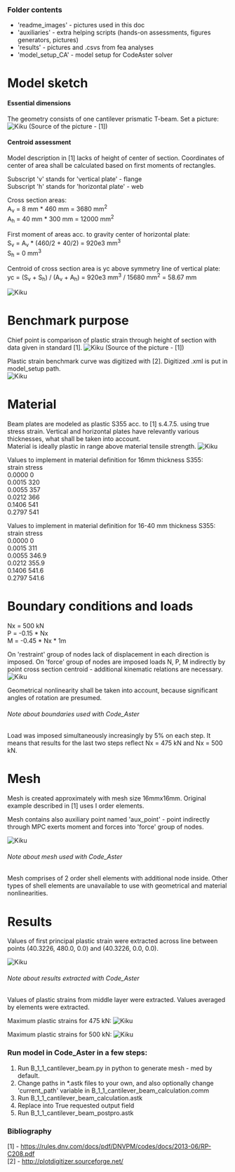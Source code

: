### Folder contents
- 'readme_images' - pictures used in this doc
- 'auxiliaries' - extra helping scripts (hands-on assessments, figures generators, pictures)
- 'results' - pictures and .csvs from fea analyses
- 'model_setup_CA' - model setup for CodeAster solver

# Model sketch

#### Essential dimensions
The geometry consists of one cantilever prismatic T-beam.
Set a picture:
![Kiku](readme_images/B_1_1_geometry_and_boundary_conditions.png)
(Source of the picture - [1])

#### Centroid assessment
Model description in [1] lacks of height of center of section.
Coordinates of center of area shall be calculated based on first moments of rectangles.

Subscript 'v' stands for 'vertical plate' - flange  
Subscript 'h' stands for 'horizontal plate' - web

Cross section areas:  
A<sub>v</sub> = 8 mm * 460 mm = 3680 mm<sup>2</sup>   
A<sub>h</sub> = 40 mm * 300 mm = 12000 mm<sup>2</sup>

First moment of areas acc. to gravity center of horizontal plate:  
S<sub>v</sub> = A<sub>v</sub> * (460/2 + 40/2) = 920e3 mm<sup>3</sup>      
S<sub>h</sub> = 0 mm<sup>3</sup>

Centroid of cross section area is yc above symmetry line of vertical plate:  
yc = (S<sub>v</sub> + S<sub>h</sub>) / (A<sub>v</sub> + A<sub>h</sub>) = 920e3 mm<sup>3</sup> / 15680 mm<sup>2</sup> = 58.67 mm

![Kiku](readme_images/B_1_1_sketch_centroid_.png)

# Benchmark purpose
Chief point is comparison of plastic strain through height of section with data given in standard [1].
![Kiku](readme_images/B_1_1_plasticity_aim_profile.png)
(Source of the picture - [1])

Plastic strain benchmark curve was digitized with [2]. Digitized .xml is put in model_setup path.  
![Kiku](readme_images/B_1_1_plasticity_aim_profile_digitized.png)


# Material
Beam plates are modeled as plastic S355 acc. to [1] s.4.7.5. using true stress strain.
Vertical and horizontal plates have relevantly various thicknesses, what shall be taken into account.  
Material is ideally plastic in range above material tensile strength.
![Kiku](readme_images/B_1_1_material_definition.png)  

Values to implement in material definition for 16mm thickness S355:  
strain 	 stress  
0.0000 	 0  
0.0015 	 320  
0.0055 	 357  
0.0212 	 366  
0.1406 	 541  
0.2797 	 541  

Values to implement in material definition for 16-40 mm thickness S355:  
strain 	 stress  
0.0000 	 0  
0.0015 	 311  
0.0055 	 346.9  
0.0212 	 355.9  
0.1406 	 541.6  
0.2797 	 541.6  

# Boundary conditions and loads
Nx = 500 kN  
P = -0.15 * Nx   
M = -0.45 * Nx * 1m  

On 'restraint' group of nodes lack of displacement in each direction is imposed.
On 'force' group of nodes are imposed loads N, P, M indirectly by point cross section centroid - additional kinematic relations are necessary.
![Kiku](readme_images/B_1_1_boundaries.png)  

Geometrical nonlinearity shall be taken into account, because significant angles of rotation are presumed.

###### Note about boundaries used with Code_Aster
Load was imposed simultaneously increasingly by 5% on each step. It means that results for the last two steps reflect Nx = 475 kN and Nx = 500 kN.


# Mesh
Mesh is created approximately with mesh size 16mmx16mm.
Original example described in [1] uses I order elements.

Mesh contains also auxiliary point named 'aux_point' - point indirectly through MPC exerts moment and forces into 'force' group of nodes.

![Kiku](readme_images/B_1_1_mesh.png)  

###### Note about mesh used with Code_Aster
Mesh comprises of 2 order shell elements with  additional node inside. Other types of shell elements are unavailable to use with geometrical and material nonlinearities.

# Results
Values of first principal plastic strain were extracted across line between points (40.3226, 480.0, 0.0) and (40.3226, 0.0, 0.0).

![Kiku](results/figure_with_plastic_strains.png)  


###### Note about results extracted with Code_Aster
Values of plastic strains from middle layer were extracted.
Values averaged by elements were extracted.

Maximum plastic strains for 475 kN:
![Kiku](results/C_A_epeq_elno_PRIN_3_middle_layer_475kN.png)  

Maximum plastic strains for 500 kN:
![Kiku](results/C_A_epeq_elno_PRIN_3_middle_layer_500kN.png)  



### Run model in Code_Aster in a few steps:  
1. Run B_1_1_cantilever_beam.py in python to generate mesh - med by default.
2. Change paths in *.astk files to your own, and also optionally change 'current_path' variable in B_1_1_cantilever_beam_calculation.comm
3. Run B_1_1_cantilever_beam_calculation.astk
4. Replace into True requested output field
5. Run B_1_1_cantilever_beam_postpro.astk

### Bibliography
[1] - https://rules.dnv.com/docs/pdf/DNVPM/codes/docs/2013-06/RP-C208.pdf  
[2] - http://plotdigitizer.sourceforge.net/
